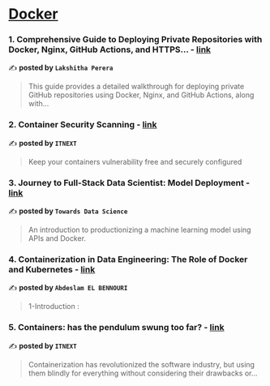 
<h1><a href=https://medium.com/tag/docker/recommended target="_blank" rel="noopener noreferrer">Docker</a></h1>
<h3>1. Comprehensive Guide to Deploying Private Repositories with Docker, Nginx, GitHub Actions, and HTTPS… - <a href="https://medium.com/@lakshitha1629/comprehensive-guide-to-deploying-private-repositories-with-docker-nginx-github-actions-and-https-b630716b12a1" target="_blank" rel="noopener noreferrer">link</a></h3>

✍️ **posted by `Lakshitha Perera`**

<blockquote>This guide provides a detailed walkthrough for deploying private GitHub repositories using Docker, Nginx, and GitHub Actions, along with…</blockquote>

<h3>2. Container Security Scanning - <a href="https://medium.com/itnext/container-security-scanning-f16b438db58d" target="_blank" rel="noopener noreferrer">link</a></h3>

✍️ **posted by `ITNEXT`**

<blockquote>Keep your containers vulnerability free and securely configured</blockquote>

<h3>3. Journey to Full-Stack Data Scientist: Model Deployment - <a href="https://medium.com/towards-data-science/journey-to-full-stack-data-scientist-model-deployment-f385f244ec67" target="_blank" rel="noopener noreferrer">link</a></h3>

✍️ **posted by `Towards Data Science`**

<blockquote>An introduction to productionizing a machine learning model using APIs and Docker.</blockquote>

<h3>4. Containerization in Data Engineering: The Role of Docker and Kubernetes - <a href="https://medium.com/@aelbennouri/containerization-in-data-engineering-the-role-of-docker-and-kubernetes-2217cc31be28" target="_blank" rel="noopener noreferrer">link</a></h3>

✍️ **posted by `Abdeslam EL BENNOURI`**

<blockquote>1-Introduction :</blockquote>

<h3>5. Containers: has the pendulum swung too far? - <a href="https://medium.com/itnext/containers-has-the-pendulum-swung-too-far-208ad02a6b42" target="_blank" rel="noopener noreferrer">link</a></h3>

✍️ **posted by `ITNEXT`**

<blockquote>Containerization has revolutionized the software industry, but using them blindly for everything without considering their drawbacks or…</blockquote>

